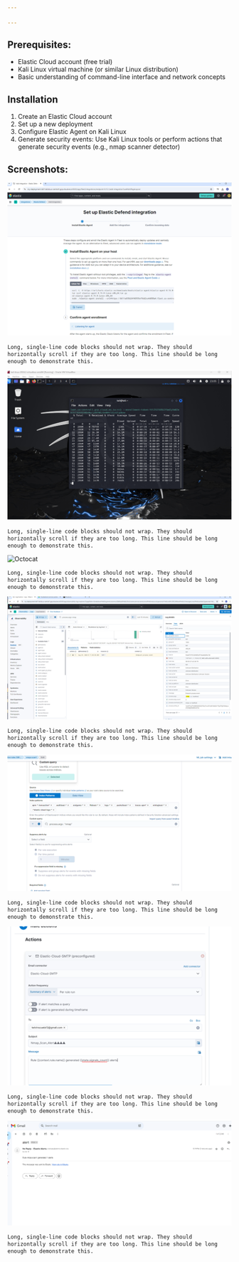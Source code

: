 ```yaml
---

---
```

## Prerequisites:
*   Elastic Cloud account (free trial)
*   Kali Linux virtual machine (or similar Linux distribution)
*   Basic understanding of command-line interface and network concepts

## Installation 
1.  Create an Elastic Cloud account
2.  Set up a new deployment
3.  Configure Elastic Agent on Kali Linux
4.  Generate security events: Use Kali Linux tools or perform actions that generate security events (e.g., nmap scanner detector)
   
## Screenshots:
![Octocat](./Installing_Elastic_Agent.png)
```
Long, single-line code blocks should not wrap. They should horizontally scroll if they are too long. This line should be long enough to demonstrate this.

```
![Octocat](./Installing_kal.png)
```
Long, single-line code blocks should not wrap. They should horizontally scroll if they are too long. This line should be long enough to demonstrate this.

```
![Octocat](/if_found_listenning_services.png)
```
Long, single-line code blocks should not wrap. They should horizontally scroll if they are too long. This line should be long enough to demonstrate this.
```
![Octocat](/nmap_was_running.png)
```
Long, single-line code blocks should not wrap. They should horizontally scroll if they are too long. This line should be long enough to demonstrate this.
```
![Octocat](/better.png)
```
Long, single-line code blocks should not wrap. They should horizontally scroll if they are too long. This line should be long enough to demonstrate this.
```
![Octocat](email-action-alert.png)
```
Long, single-line code blocks should not wrap. They should horizontally scroll if they are too long. This line should be long enough to demonstrate this.
```
![Octocat](/alert_email.png)
```
Long, single-line code blocks should not wrap. They should horizontally scroll if they are too long. This line should be long enough to demonstrate this.
```
```

```

